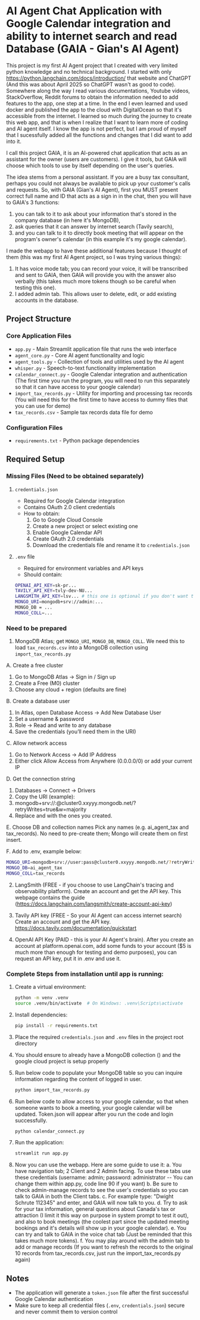 # AI Agent Chat Application with Google Calendar integration and ability to internet search and read Database (GAIA - Gian's AI Agent)

This project is my first AI Agent project that I created with very limited python knowledge and no technical background. I started with only https://python.langchain.com/docs/introduction/ that website and ChatGPT (And this was about April 2025 so ChatGPT wasn't as good to code). Somewhere along the way I read various documentations, Youtube videos, StackOverflow, Reddit forums to obtain the information needed to add features to the app, one step at a time. In the end I even learned and used docker and published the app to the cloud with DigitalOcean so that it's accessible from the internet. I learned so much during the journey to create this web app, and that is when I realize that I want to learn more of coding and AI agent itself. I know the app is not perfect, but I am proud of myself that I sucessfully added all the functions and changes that I did want to add into it.

I call this project GAIA, it is an AI-powered chat application that acts as an assistant for the owner (users are customers). I give it tools, but GAIA will choose which tools to use by itself depending on the user's queries.

The idea stems from a personal assistant. If you are a busy tax consultant, perhaps you could not always be available to pick up your customer's calls and requests. So, with GAIA (Gian's AI Agent), first you MUST present correct full name and ID that acts as a sign in in the chat, then you will have to GAIA's 3 functions:
1. you can talk to it to ask about your information that's stored in the company database (in here it's MongoDB), 
2. ask queries that it can answer by internet search (Tavily search), 
3. and you can talk to it to directly book meeting that will appear on the program's owner's calendar (in this example it's my google calendar).

I made the webapp to have these additional features because I thought of them (this was my first AI Agent project, so I was trying various things):
1. It has voice mode tab; you can record your voice, it will be transcribed and sent to GAIA, then GAIA will provide you with the answer also verbally (this takes much more tokens though so be careful when testing this one).
2. I added admin tab. This allows user to delete, edit, or add existing accounts in the database.

## Project Structure

### Core Application Files
- `app.py` - Main Streamlit application file that runs the web interface
- `agent_core.py` - Core AI agent functionality and logic
- `agent_tools.py` - Collection of tools and utilities used by the AI agent
- `whisper.py` - Speech-to-text functionality implementation
- `calendar_connect.py` - Google Calendar integration and authentication (The first time you run the program, you will need to run this separately so that it can have access to your google calendar)
- `import_tax_records.py` - Utility for importing and processing tax records (You will need this for the first time to have access to dummy files that you can use for demo)
- `tax_records.csv` - Sample tax records data file for demo

### Configuration Files
- `requirements.txt` - Python package dependencies

## Required Setup

### Missing Files (Need to be obtained separately)
1. `credentials.json`
   - Required for Google Calendar integration
   - Contains OAuth 2.0 client credentials
   - How to obtain:
     1. Go to Google Cloud Console
     2. Create a new project or select existing one
     3. Enable Google Calendar API
     4. Create OAuth 2.0 credentials
     5. Download the credentials file and rename it to `credentials.json`

3. `.env` file
   - Required for environment variables and API keys
   - Should contain:
   ```bash
   OPENAI_API_KEY=sk-pr...
   TAVILY_API_KEY=tvly-dev-NU...
   LANGSMITH_API_KEY=lsv... # this one is optional if you don't want to monitor through langsmith website
   MONGO_URI=mongodb+srv://admin:...
   MONGO_DB = ...
   MONGO_COLL=...
   ```
### Need to be prepared
1. MongoDB Atlas; get `MONGO_URI`, `MONGO_DB`, `MONGO_COLL`. We need this to load `tax_records.csv` into a MongoDB collection using `import_tax_records.py`

A. Create a free cluster

   1. Go to MongoDB Atlas → Sign in / Sign up
   2. Create a Free (M0) cluster
   3. Choose any cloud + region (defaults are fine)

B. Create a database user
   1. In Atlas, open Database Access → Add New Database User
   2. Set a username & password
   3. Role → Read and write to any database
   4. Save the credentials (you’ll need them in the URI)

C. Allow network access
   1. Go to Network Access → Add IP Address
   2. Either click Allow Access from Anywhere (0.0.0.0/0) or add your current IP

D. Get the connection string
   1. Databases → Connect → Drivers
   2. Copy the URI (example):
   3. mongodb+srv://<user>:<password>@cluster0.xxyyy.mongodb.net/?retryWrites=true&w=majority
   4. Replace <user> and <password> with the ones you created.

E. Choose DB and collection names
Pick any names (e.g. ai_agent_tax and tax_records).
No need to pre-create them; Mongo will create them on first insert.

F. Add to .env, example below:
```bash
MONGO_URI=mongodb+srv://user:pass@cluster0.xxyyy.mongodb.net/?retryWrites=true&w=majority
MONGO_DB=ai_agent_tax
MONGO_COLL=tax_records
```

2. LangSmith (FREE - if you choose to use LangChain's tracing and observability platform). 
   Create an account and get the API key. This webpage contains the guide (https://docs.langchain.com/langsmith/create-account-api-key)

3. Tavily API key (FREE - So your AI Agent can access internet search)
   Create an account and get the API key. https://docs.tavily.com/documentation/quickstart

4. OpenAI API Key (PAID - this is your AI Agent's brain). 
   After you create an account at platform.openai.com, add some funds to your account ($5 is much more than enough for testing and demo purposes), you can request an API key, put it in .env and use it.

### Complete Steps from installation until app is running:
1. Create a virtual environment:
   ```bash
   python -m venv .venv
   source .venv/bin/activate  # On Windows: .venv\Scripts\activate
   ```

2. Install dependencies:
   ```bash
   pip install -r requirements.txt
   ```

3. Place the required `credentials.json` and `.env` files in the project root directory

4. You should ensure to already have a MongoDB collection () and the google cloud project is setup properly

5. Run below code to populate your MongoDB table so you can inquire information regarding the content of logged in user.
   ```bash
   python import_tax_records.py
   ```

6. Run below code to allow access to your google calendar, so that when someone wants to book a meeting, your google calendar will be updated. Token.json will appear after you run the code and login successfully.
   ```bash
   python calendar_connect.py
   ```

7. Run the application:
   ```bash
   streamlit run app.py
   ```

8. Now you can use the webapp. Here are some guide to use it:
a. You have navigation tab; 2 Client and 2 Admin facing. To use these tabs use these credentials (username: admin; password: administrator -- You can change them within app.py, code line 90 if you want)
b. Be sure to check admin-manage records to see the user's credentials so you can talk to GAIA in both the Client tabs.
c. For example type: "Dwight Schrute 112345" and enter, and GAIA will now talk to you.
d. Try to ask for your tax information, general questions about Canada's tax or attraction (I limit it this way on purpose in system prompt to test it out), and also to book meetings (the coolest part since the updated meeting bookings and it's details will show up in your google calendar).
e. You can try and talk to GAIA in the voice chat tab (Just be reminded that this takes much more tokens).
f. You may play around with the admin tab to add or manage records (If you want to refresh the records to the original 10 records from tax_records.csv, just run the import_tax_records.py again)

## Notes
- The application will generate a `token.json` file after the first successful Google Calendar authentication
- Make sure to keep all credential files (`.env`, `credentials.json`) secure and never commit them to version control

